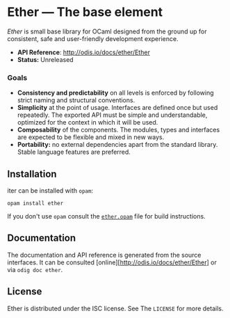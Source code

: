 # Ether — The base element

*Ether* is small base library for OCaml designed from the ground up for
consistent, safe and user-friendly development experience.

- **API Reference**: <http://odis.io/docs/ether/Ether>
- **Status:** Unreleased


### Goals

- **Consistency and predictability** on all levels is enforced by
following strict naming and structural conventions.
- **Simplicity** at the point of usage. Interfaces are defined once but
used repeatedly. The exported API must be simple and understandable,
optimized for the context in which it will be used.
- **Composability** of the components. The modules, types and interfaces
are expected to be flexible and mixed in new ways.
- **Portability:** no external dependencies apart from the standard
library. Stable language features are preferred.


## Installation

iter can be installed with `opam`:

    opam install ether

If you don't use `opam` consult the [`ether.opam`](opam) file for build
instructions.


## Documentation

The documentation and API reference is generated from the source
interfaces. It can be consulted [online][http://odis.io/docs/ether/Ether] or via `odig doc
ether`.


## License

Ether is distributed under the ISC license. See The `LICENSE` for more details.


